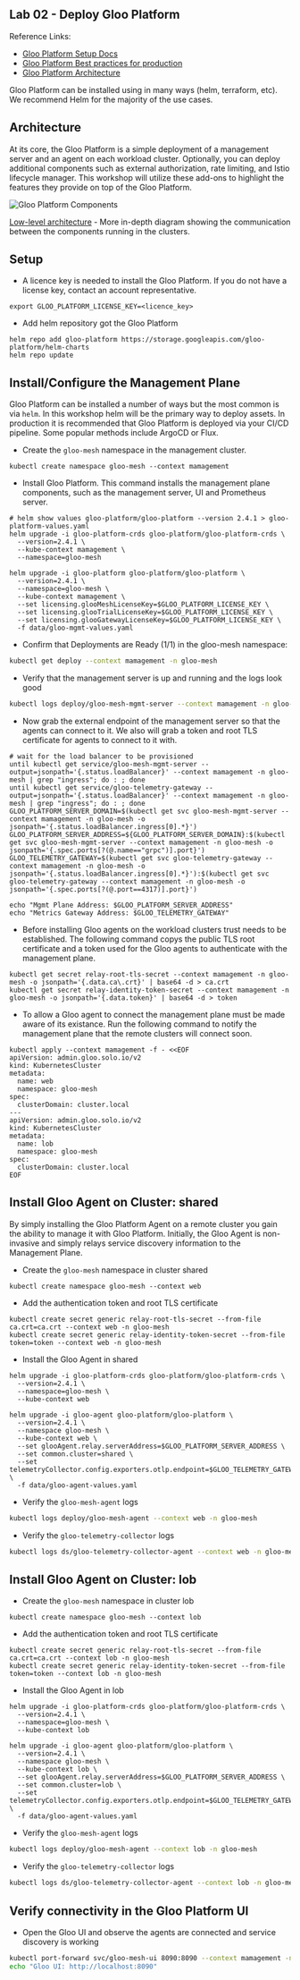 ## Lab 02 - Deploy Gloo Platform <a name="lab-02---deploy-gloo-platform-"></a>

Reference Links:
* [Gloo Platform Setup Docs](https://docs.solo.io/gloo-mesh-enterprise/latest/setup/)
* [Gloo Platform Best practices for production](https://docs.solo.io/gloo-mesh-enterprise/latest/setup/prod/recommended_setup/)
* [Gloo Platform Architecture](https://docs.solo.io/gloo-mesh-enterprise/main/concepts/platform/architecture/)

Gloo Platform can be installed using in many ways (helm, terraform, etc). We recommend Helm for the majority of the use cases.

## Architecture

At its core, the Gloo Platform is a simple deployment of a management server and an agent on each workload cluster. Optionally, you can deploy additional components such as external authorization, rate limiting, and Istio lifecycle manager. This workshop will utilize these add-ons to highlight the features they provide on top of the Gloo Platform.

![Gloo Platform Components](images/gloo-platform-simplified.png)

[Low-level architecture](images/gloo-platform-network-arch.png) - More in-depth diagram showing the communication between the components running in the clusters.

## Setup

* A licence key is needed to install the Gloo Platform. If you do not have a license key, contact an account representative. 
```shell
export GLOO_PLATFORM_LICENSE_KEY=<licence_key>
```

* Add helm repository got the Gloo Platform
```shell
helm repo add gloo-platform https://storage.googleapis.com/gloo-platform/helm-charts
helm repo update
```

## Install/Configure the Management Plane

Gloo Platform can be installed a number of ways but the most common is via `helm`. In this workshop helm will be the primary way to deploy assets. In production it is recommended that Gloo Platform is deployed via your CI/CD pipeline. Some popular methods include ArgoCD or Flux.

* Create the `gloo-mesh` namespace in the management cluster.
```shell
kubectl create namespace gloo-mesh --context mamagement
```

* Install Gloo Platform. This command installs the management plane components, such as the management server, UI and Prometheus server.
```shell
# helm show values gloo-platform/gloo-platform --version 2.4.1 > gloo-platform-values.yaml
helm upgrade -i gloo-platform-crds gloo-platform/gloo-platform-crds \
  --version=2.4.1 \
  --kube-context mamagement \
  --namespace=gloo-mesh

helm upgrade -i gloo-platform gloo-platform/gloo-platform \
  --version=2.4.1 \
  --namespace=gloo-mesh \
  --kube-context mamagement \
  --set licensing.glooMeshLicenseKey=$GLOO_PLATFORM_LICENSE_KEY \
  --set licensing.glooTrialLicenseKey=$GLOO_PLATFORM_LICENSE_KEY \
  --set licensing.glooGatewayLicenseKey=$GLOO_PLATFORM_LICENSE_KEY \
  -f data/gloo-mgmt-values.yaml
```

* Confirm that Deployments are Ready (1/1) in the gloo-mesh namespace: 
```bash
kubectl get deploy --context mamagement -n gloo-mesh
```

* Verify that the management server is up and running and the logs look good
```bash
kubectl logs deploy/gloo-mesh-mgmt-server --context mamagement -n gloo-mesh
```

* Now grab the external endpoint of the management server so that the agents can connect to it. We also will grab a token and root TLS certificate for agents to connect to it with. 
```shell
# wait for the load balancer to be provisioned
until kubectl get service/gloo-mesh-mgmt-server --output=jsonpath='{.status.loadBalancer}' --context mamagement -n gloo-mesh | grep "ingress"; do : ; done
until kubectl get service/gloo-telemetry-gateway --output=jsonpath='{.status.loadBalancer}' --context mamagement -n gloo-mesh | grep "ingress"; do : ; done
GLOO_PLATFORM_SERVER_DOMAIN=$(kubectl get svc gloo-mesh-mgmt-server --context mamagement -n gloo-mesh -o jsonpath='{.status.loadBalancer.ingress[0].*}')
GLOO_PLATFORM_SERVER_ADDRESS=${GLOO_PLATFORM_SERVER_DOMAIN}:$(kubectl get svc gloo-mesh-mgmt-server --context mamagement -n gloo-mesh -o jsonpath='{.spec.ports[?(@.name=="grpc")].port}')
GLOO_TELEMETRY_GATEWAY=$(kubectl get svc gloo-telemetry-gateway --context mamagement -n gloo-mesh -o jsonpath='{.status.loadBalancer.ingress[0].*}'):$(kubectl get svc gloo-telemetry-gateway --context mamagement -n gloo-mesh -o jsonpath='{.spec.ports[?(@.port==4317)].port}')

echo "Mgmt Plane Address: $GLOO_PLATFORM_SERVER_ADDRESS"
echo "Metrics Gateway Address: $GLOO_TELEMETRY_GATEWAY"
```
* Before installing Gloo agents on the workload clusters trust needs to be established. The following command copys the public TLS root certificate and a token used for the Gloo agents to authenticate with the management plane.
```shell
kubectl get secret relay-root-tls-secret --context mamagement -n gloo-mesh -o jsonpath='{.data.ca\.crt}' | base64 -d > ca.crt
kubectl get secret relay-identity-token-secret --context mamagement -n gloo-mesh -o jsonpath='{.data.token}' | base64 -d > token
```

* To allow a Gloo agent to connect the management plane must be made aware of its existance. Run the following command to notify the management plane that the remote clusters will connect soon. 
```shell
kubectl apply --context mamagement -f - <<EOF
apiVersion: admin.gloo.solo.io/v2
kind: KubernetesCluster
metadata:
  name: web
  namespace: gloo-mesh
spec:
  clusterDomain: cluster.local
---
apiVersion: admin.gloo.solo.io/v2
kind: KubernetesCluster
metadata:
  name: lob
  namespace: gloo-mesh
spec:
  clusterDomain: cluster.local
EOF
```

## Install Gloo Agent on Cluster: shared

By simply installing the Gloo Platform Agent on a remote cluster you gain the ability to manage it with Gloo Platform. Initially, the Gloo Agent is non-invasive and simply relays service discovery information to the Management Plane.
* Create the `gloo-mesh` namespace in cluster shared
```shell
kubectl create namespace gloo-mesh --context web
```

* Add the authentication token and root TLS certificate
```shell
kubectl create secret generic relay-root-tls-secret --from-file ca.crt=ca.crt --context web -n gloo-mesh
kubectl create secret generic relay-identity-token-secret --from-file token=token --context web -n gloo-mesh
```
* Install the Gloo Agent in shared
```shell
helm upgrade -i gloo-platform-crds gloo-platform/gloo-platform-crds \
  --version=2.4.1 \
  --namespace=gloo-mesh \
  --kube-context web

helm upgrade -i gloo-agent gloo-platform/gloo-platform \
  --version=2.4.1 \
  --namespace gloo-mesh \
  --kube-context web \
  --set glooAgent.relay.serverAddress=$GLOO_PLATFORM_SERVER_ADDRESS \
  --set common.cluster=shared \
  --set telemetryCollector.config.exporters.otlp.endpoint=$GLOO_TELEMETRY_GATEWAY \
  -f data/gloo-agent-values.yaml
```

* Verify the `gloo-mesh-agent` logs
```bash
kubectl logs deploy/gloo-mesh-agent --context web -n gloo-mesh
```

* Verify the `gloo-telemetry-collector` logs
```bash
kubectl logs ds/gloo-telemetry-collector-agent --context web -n gloo-mesh
```

## Install Gloo Agent on Cluster: lob

* Create the `gloo-mesh` namespace in cluster lob
```shell
kubectl create namespace gloo-mesh --context lob
```

* Add the authentication token and root TLS certificate
```shell
kubectl create secret generic relay-root-tls-secret --from-file ca.crt=ca.crt --context lob -n gloo-mesh
kubectl create secret generic relay-identity-token-secret --from-file token=token --context lob -n gloo-mesh
```
* Install the Gloo Agent in lob
```shell
helm upgrade -i gloo-platform-crds gloo-platform/gloo-platform-crds \
  --version=2.4.1 \
  --namespace=gloo-mesh \
  --kube-context lob

helm upgrade -i gloo-agent gloo-platform/gloo-platform \
  --version=2.4.1 \
  --namespace gloo-mesh \
  --kube-context lob \
  --set glooAgent.relay.serverAddress=$GLOO_PLATFORM_SERVER_ADDRESS \
  --set common.cluster=lob \
  --set telemetryCollector.config.exporters.otlp.endpoint=$GLOO_TELEMETRY_GATEWAY \
  -f data/gloo-agent-values.yaml
```

* Verify the `gloo-mesh-agent` logs
```bash
kubectl logs deploy/gloo-mesh-agent --context lob -n gloo-mesh
```

* Verify the `gloo-telemetry-collector` logs
```bash
kubectl logs ds/gloo-telemetry-collector-agent --context lob -n gloo-mesh
```

## Verify connectivity in the Gloo Platform UI
* Open the Gloo UI and observe the agents are connected and service discovery is working
```bash
kubectl port-forward svc/gloo-mesh-ui 8090:8090 --context mamagement -n gloo-mesh
echo "Gloo UI: http://localhost:8090"
```
